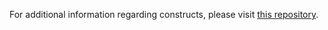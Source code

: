 For additional information regarding constructs, please visit [this repository](https://github.com/ZarnackGroup/RTstop-profiling).
